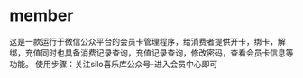 # member
这是一款运行于微信公众平台的会员卡管理程序，给消费者提供开卡，绑卡，解绑，充值同时也具备消费记录查询，充值记录查询，修改密码，查看会员卡信息等功能。
使用步骤：关注silo喜乐库公众号-进入会员中心即可

